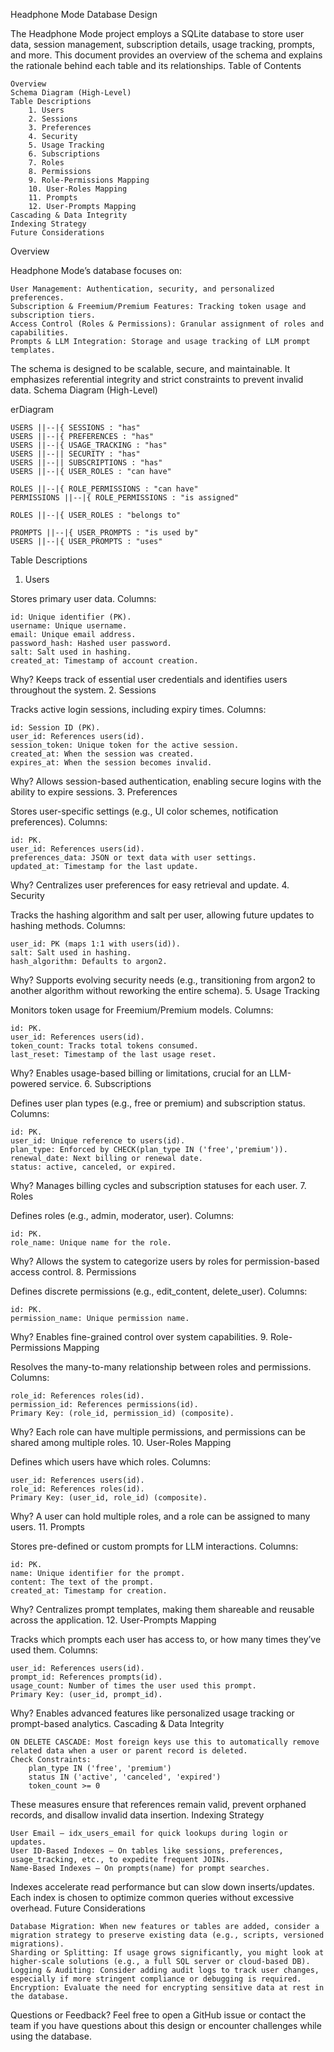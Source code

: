 Headphone Mode Database Design

The Headphone Mode project employs a SQLite database to store user data, session management, subscription details, usage tracking, prompts, and more. This document provides an overview of the schema and explains the rationale behind each table and its relationships.
Table of Contents

    Overview
    Schema Diagram (High-Level)
    Table Descriptions
        1. Users
        2. Sessions
        3. Preferences
        4. Security
        5. Usage Tracking
        6. Subscriptions
        7. Roles
        8. Permissions
        9. Role-Permissions Mapping
        10. User-Roles Mapping
        11. Prompts
        12. User-Prompts Mapping
    Cascading & Data Integrity
    Indexing Strategy
    Future Considerations

Overview

Headphone Mode’s database focuses on:

    User Management: Authentication, security, and personalized preferences.
    Subscription & Freemium/Premium Features: Tracking token usage and subscription tiers.
    Access Control (Roles & Permissions): Granular assignment of roles and capabilities.
    Prompts & LLM Integration: Storage and usage tracking of LLM prompt templates.

The schema is designed to be scalable, secure, and maintainable. It emphasizes referential integrity and strict constraints to prevent invalid data.
Schema Diagram (High-Level)

erDiagram

    USERS ||--|{ SESSIONS : "has"
    USERS ||--|{ PREFERENCES : "has"
    USERS ||--|{ USAGE_TRACKING : "has"
    USERS ||--|| SECURITY : "has"
    USERS ||--|| SUBSCRIPTIONS : "has"
    USERS ||--|{ USER_ROLES : "can have"
    
    ROLES ||--|{ ROLE_PERMISSIONS : "can have"
    PERMISSIONS ||--|{ ROLE_PERMISSIONS : "is assigned"
    
    ROLES ||--|{ USER_ROLES : "belongs to"
    
    PROMPTS ||--|{ USER_PROMPTS : "is used by"
    USERS ||--|{ USER_PROMPTS : "uses"

Table Descriptions
1. Users

Stores primary user data.
Columns:

    id: Unique identifier (PK).
    username: Unique username.
    email: Unique email address.
    password_hash: Hashed user password.
    salt: Salt used in hashing.
    created_at: Timestamp of account creation.

Why?
Keeps track of essential user credentials and identifies users throughout the system.
2. Sessions

Tracks active login sessions, including expiry times.
Columns:

    id: Session ID (PK).
    user_id: References users(id).
    session_token: Unique token for the active session.
    created_at: When the session was created.
    expires_at: When the session becomes invalid.

Why?
Allows session-based authentication, enabling secure logins with the ability to expire sessions.
3. Preferences

Stores user-specific settings (e.g., UI color schemes, notification preferences).
Columns:

    id: PK.
    user_id: References users(id).
    preferences_data: JSON or text data with user settings.
    updated_at: Timestamp for the last update.

Why?
Centralizes user preferences for easy retrieval and update.
4. Security

Tracks the hashing algorithm and salt per user, allowing future updates to hashing methods.
Columns:

    user_id: PK (maps 1:1 with users(id)).
    salt: Salt used in hashing.
    hash_algorithm: Defaults to argon2.

Why?
Supports evolving security needs (e.g., transitioning from argon2 to another algorithm without reworking the entire schema).
5. Usage Tracking

Monitors token usage for Freemium/Premium models.
Columns:

    id: PK.
    user_id: References users(id).
    token_count: Tracks total tokens consumed.
    last_reset: Timestamp of the last usage reset.

Why?
Enables usage-based billing or limitations, crucial for an LLM-powered service.
6. Subscriptions

Defines user plan types (e.g., free or premium) and subscription status.
Columns:

    id: PK.
    user_id: Unique reference to users(id).
    plan_type: Enforced by CHECK(plan_type IN ('free','premium')).
    renewal_date: Next billing or renewal date.
    status: active, canceled, or expired.

Why?
Manages billing cycles and subscription statuses for each user.
7. Roles

Defines roles (e.g., admin, moderator, user).
Columns:

    id: PK.
    role_name: Unique name for the role.

Why?
Allows the system to categorize users by roles for permission-based access control.
8. Permissions

Defines discrete permissions (e.g., edit_content, delete_user).
Columns:

    id: PK.
    permission_name: Unique permission name.

Why?
Enables fine-grained control over system capabilities.
9. Role-Permissions Mapping

Resolves the many-to-many relationship between roles and permissions.
Columns:

    role_id: References roles(id).
    permission_id: References permissions(id).
    Primary Key: (role_id, permission_id) (composite).

Why?
Each role can have multiple permissions, and permissions can be shared among multiple roles.
10. User-Roles Mapping

Defines which users have which roles.
Columns:

    user_id: References users(id).
    role_id: References roles(id).
    Primary Key: (user_id, role_id) (composite).

Why?
A user can hold multiple roles, and a role can be assigned to many users.
11. Prompts

Stores pre-defined or custom prompts for LLM interactions.
Columns:

    id: PK.
    name: Unique identifier for the prompt.
    content: The text of the prompt.
    created_at: Timestamp for creation.

Why?
Centralizes prompt templates, making them shareable and reusable across the application.
12. User-Prompts Mapping

Tracks which prompts each user has access to, or how many times they’ve used them.
Columns:

    user_id: References users(id).
    prompt_id: References prompts(id).
    usage_count: Number of times the user used this prompt.
    Primary Key: (user_id, prompt_id).

Why?
Enables advanced features like personalized usage tracking or prompt-based analytics.
Cascading & Data Integrity

    ON DELETE CASCADE: Most foreign keys use this to automatically remove related data when a user or parent record is deleted.
    Check Constraints:
        plan_type IN ('free', 'premium')
        status IN ('active', 'canceled', 'expired')
        token_count >= 0

These measures ensure that references remain valid, prevent orphaned records, and disallow invalid data insertion.
Indexing Strategy

    User Email – idx_users_email for quick lookups during login or updates.
    User ID-Based Indexes – On tables like sessions, preferences, usage_tracking, etc., to expedite frequent JOINs.
    Name-Based Indexes – On prompts(name) for prompt searches.

Indexes accelerate read performance but can slow down inserts/updates. Each index is chosen to optimize common queries without excessive overhead.
Future Considerations

    Database Migration: When new features or tables are added, consider a migration strategy to preserve existing data (e.g., scripts, versioned migrations).
    Sharding or Splitting: If usage grows significantly, you might look at higher-scale solutions (e.g., a full SQL server or cloud-based DB).
    Logging & Auditing: Consider adding audit logs to track user changes, especially if more stringent compliance or debugging is required.
    Encryption: Evaluate the need for encrypting sensitive data at rest in the database.

Questions or Feedback?
Feel free to open a GitHub issue or contact the team if you have questions about this design or encounter challenges while using the database.
